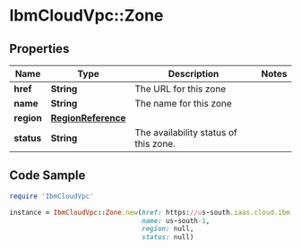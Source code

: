 # IbmCloudVpc::Zone

## Properties

Name | Type | Description | Notes
------------ | ------------- | ------------- | -------------
**href** | **String** | The URL for this zone | 
**name** | **String** | The name for this zone | 
**region** | [**RegionReference**](RegionReference.md) |  | 
**status** | **String** | The availability status of this zone. | 

## Code Sample

```ruby
require 'IbmCloudVpc'

instance = IbmCloudVpc::Zone.new(href: https://us-south.iaas.cloud.ibm.com/v1/regions/us-south/zones/us-south-1,
                                 name: us-south-1,
                                 region: null,
                                 status: null)
```


